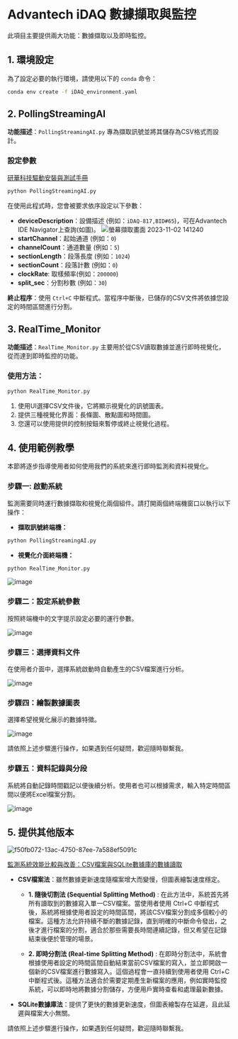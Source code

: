 # Advantech iDAQ 數據擷取與監控

此項目主要提供兩大功能：數據擷取以及即時監控。

## 1. 環境設定

為了設定必要的執行環境，請使用以下的 `conda` 命令：

```bash
conda env create -f iDAQ_environment.yaml
```
## 2. PollingStreamingAI

**功能描述**：`PollingStreamingAI.py` 專為擷取訊號並將其儲存為CSV格式而設計。

### 設定參數

[研華科技驅動安裝與測試手冊](https://hackmd.io/pB_POm47Ska-MMRIPyNrFg?edit)

```bash
python PollingStreamingAI.py
```

在使用此程式時，您會被要求依序設定以下參數：

- **deviceDescription**：設備描述 (例如：`iDAQ-817,BID#65`)，可在Advantech IDE Navigator上查詢(如圖)。
  ![螢幕擷取畫面 2023-11-02 141240](https://github.com/EduCatCode/Advantech_iDAQ/assets/148319229/2d32888c-8894-475d-8ac2-e1b3072391b5)
- **startChannel**：起始通道 (例如：`0`)
- **channelCount**：通道數量 (例如：`5`)
- **sectionLength**：段落長度 (例如：`1024`)
- **sectionCount**：段落計數 (例如：`0`)
- **clockRate**: 取樣頻率(例如：`200000`)
- **split_sec**：分割秒數 (例如：`30`)

**終止程序**：使用 `Ctrl+C` 中斷程式。當程序中斷後，已儲存的CSV文件將依據您設定的時間區間進行分割。

## 3. RealTime_Monitor

**功能描述**：`RealTime_Monitor.py` 主要用於從CSV讀取數據並進行即時視覺化，從而達到即時監控的功能。

### 使用方法：

```bash
python RealTime_Monitor.py
```

1. 使用UI選擇CSV文件後，它將顯示視覺化的訊號圖表。
2. 提供三種視覺化界面：長條圖、散點圖和時間圖。
3. 您還可以使用提供的控制按鈕來暫停或終止視覺化過程。
   
## 4. 使用範例教學
本節將逐步指導使用者如何使用我們的系統來進行即時監測和資料視覺化。

### 步驟一: 啟動系統
監測需要同時運行數據擷取和視覺化兩個組件。請打開兩個終端機窗口以執行以下操作：

- **擷取訊號終端機：**
```bash
python PollingStreamingAI.py
```
- **視覺化介面終端機：**
```bash
python RealTime_Monitor.py
```
![image](https://github.com/EduCatCode/Advantech_iDAQ/assets/148319229/74558325-12f9-452d-a5db-3a41eca6b579)

### 步驟二：設定系統參數
按照終端機中的文字提示設定必要的運行參數。

![image](https://github.com/EduCatCode/Advantech_iDAQ/assets/148319229/fb03831d-1024-44d4-8763-1cc85468b133)

### 步驟三：選擇資料文件
在使用者介面中，選擇系統啟動時自動產生的CSV檔案進行分析。

![image](https://github.com/EduCatCode/Advantech_iDAQ/assets/148319229/6a29aa05-5ef2-401d-b7e1-327a9961d285)

### 步驟四：繪製數據圖表
選擇希望視覺化展示的數據特徵。

![image](https://github.com/EduCatCode/Advantech_iDAQ/assets/148319229/40877b8f-032f-4bcf-8cd7-2463f6146ba2)


請依照上述步驟進行操作，如果遇到任何疑問，歡迎隨時聯繫我。
### 步驟五：資料記錄與分段
系統將自動記錄時間戳記以便後續分析。使用者也可以根據需求，輸入特定時間區間以便將Excel檔案分割。

![image](https://github.com/EduCatCode/Advantech_iDAQ/assets/148319229/b142d788-a0b6-479a-88c7-9f959e3df521)



## 5. 提供其他版本

![f50fb072-13ac-4750-87ee-7a588ef5091c](https://github.com/EduCatCode/Advantech_iDAQ/assets/148319229/fda72e77-53d5-49e7-920c-1107ac5c2a8b)

[監測系統效能比較與改善：CSV檔案與SQLite數據庫的數據讀取](https://hackmd.io/@p8GEfhxoRceI9GiueC5ltA/BkW806GrT)


- **CSV檔案法**：雖然數據更新速度隨檔案增大而變慢，但圖表繪製速度穩定。
  
  - **1. 隨後切割法 (Sequential Splitting Method)** : 在此方法中，系統首先將所有讀取到的數據寫入單一CSV檔案。當使用者使用 Ctrl+C 中斷程式後，系統將根據使用者設定的時間區間，將該CSV檔案分割成多個較小的檔案。這種方法允許持續不斷的數據記錄，直到明確的中斷命令發出，之後才進行檔案的分割，適合於那些需要長時間連續記錄，但又希望在記錄結束後便於管理的場景。
     
  - **2. 即時分割法 (Real-time Splitting Method)** : 在即時分割法中，系統會根據使用者設定的時間區間自動結束當前CSV檔案的寫入，並立即開啟一個新的CSV檔案進行數據寫入。這個過程會一直持續到使用者使用 Ctrl+C 中斷程式後。這種方法適合於需要定期產生新檔案的應用，例如實時監控系統，可以即時地將數據分割儲存，方便用戶實時查看和處理最新數據。
   
- **SQLite數據庫法**：提供了更快的數據更新速度，但圖表繪製存在延遲，且此延遲與檔案大小無關。

請依照上述步驟進行操作，如果遇到任何疑問，歡迎隨時聯繫我。
